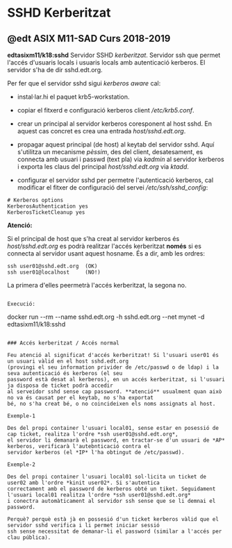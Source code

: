 # SSHD Kerberitzat
## @edt ASIX M11-SAD Curs 2018-2019

**edtasixm11/k18:sshd** Servidor SSHD *kerberitzat*. Servidor ssh que permet
  l'accés d'usuaris locals i usuaris locals amb autenticació kerberos. El
  servidor s'ha de dir sshd.edt.org.

Per fer que el servidor sshd sigui *kerberos aware* cal:

 * instal·lar.hi el paquet krb5-workstation.

 * copiar el fitxerd e configuració kerberos client */etc/krb5.conf*.

 * crear un principal al servidor kerberos coresponent al host sshd. En aquest cas concret es crea
  una entrada *host/sshd.edt.org*.

 * propagar aquest principal (de host)  al keytab del servidor sshd. Aquí s'utilitza un mecanisme 
  *pèssim*, des del client, desatesament, es connecta amb usuari i passwd (text pla) via *kadmin* al
  servidor kerberos i exporta les claus del principal *host/sshd.edt.org* via *ktadd*.

 * configurar el servidor sshd per permetre l'autenticació kerberos, cal modificar el fitxer de 
 configuració del servei */etc/ssh/sshd_config*:

```
# Kerberos options
KerberosAuthentication yes
KerberosTicketCleanup yes
```

**Atenció:**

Si el principal de host que s'ha creat al servidor kerberos és *host/sshd.edt.org* es podrà realitzar
l'accés kerberitzat **només** si es connecta al servidor usant aquest hosname. És a dir, amb les ordres:
```
ssh user01@sshd.edt.org  (OK)
ssh user01@localhost     (NO!)
```
La primera d'elles peermetrà l'accés kerberitzat, la segona no.

```

Execució:
```
docker run --rm --name sshd.edt.org    -h sshd.edt.org    --net mynet -d edtasixm11/k18:sshd
```

### Accés kerberitzat / Accés normal

Feu atenció al significat d'accés kerberitzat! Si l'usuari user01 és un usuari vàlid en el host sshd.edt.org
(provingi el seu information privider de /etc/passwd o de ldap) i la seva autenticació és kerberos (el seu 
password està desat al kerberos), en un accés kerberitzat, si l'usuari ja disposa de ticket podrà accedir
al serveidor sshd sense cap password. **atenció** usualment quan això no va és causat per el keytab, no s'ha exportat
bé, no s'ha creat bé, o no coincideixen els noms assignats al host.

Exemple-1

Des del propi container l'usuari local01, sense estar en posessió de cap ticket, realitza l'ordre *ssh user01@sshd.edt.org*,
el servidor li demanarà el password, en tractar-se d'un usuari de *AP* kerberos, verificarà l'autebnticació contra el
servidor kerberos (el *IP* l'ha obtingut de /etc/passwd).

Exemple-2

Des del propi container l'usuari local01 sol·licita un ticket de user02 amb l'ordre *kinit user02*. Si s'autentica 
correctament amb el password de kerberos obté un tiket. Seguidament l'usuari local01 realitza l'ordre *ssh user01@sshd.edt.org*
i conectra automàticament al servidor ssh sense que se li demnai el password.

Perquè? perquè està jà en possesió d'un ticket kerberos vàlid que el servidor sshd verifica i li permet iniciar sessió
ssh sense necessitat de demanar-li el password (similar a l'accés per clau pública).




